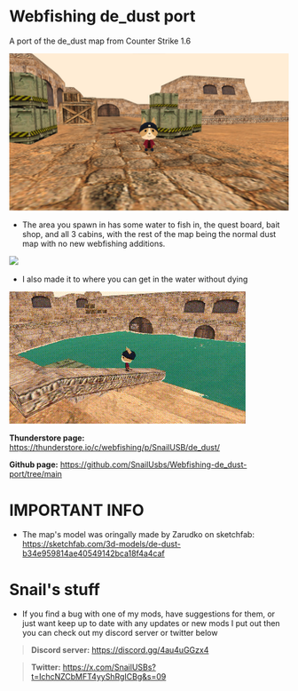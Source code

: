   # Webfishing de_dust port
A port of the de_dust map from Counter Strike 1.6

![](https://github.com/SnailUsbs/Webfishing-de_dust-port/blob/main/de_dust%20showcase/Dust_showcase.png)

- The area you spawn in has some water to fish in, the quest board, bait shop, and all 3 cabins, with the rest of the map being the normal dust map with no new webfishing additions.

![](https://github.com/SnailUsbs/Webfishing-de_dust-port/blob/main/de_dust%20showcase/Dust_spawn.gif)

- I also made it to where you can get in the water without dying

![](https://github.com/SnailUsbs/Webfishing-de_dust-port/blob/main/de_dust%20showcase/Dust_water.gif)

**Thunderstore page:** https://thunderstore.io/c/webfishing/p/SnailUSB/de_dust/

**Github page:** https://github.com/SnailUsbs/Webfishing-de_dust-port/tree/main

# IMPORTANT INFO

- The map's model was oringally made by Zarudko on sketchfab: https://sketchfab.com/3d-models/de-dust-b34e959814ae40549142bca18f4a4caf

# Snail's stuff

- If you find a bug with one of my mods, have suggestions for them, or just want keep up to date with any updates or new mods I put out then you can check out my discord server or twitter below

> **Discord server:** https://discord.gg/4au4uGGzx4

> **Twitter:** https://x.com/SnailUSBs?t=IchcNZCbMFT4yyShRgICBg&s=09
